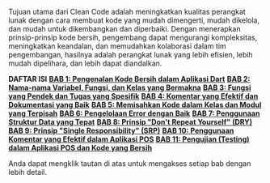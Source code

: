 Tujuan utama dari Clean Code adalah meningkatkan kualitas perangkat lunak dengan cara membuat kode yang mudah dimengerti, mudah dikelola, dan mudah untuk dikembangkan dan diperbaiki. Dengan menerapkan prinsip-prinsip kode bersih, pengembang dapat mengurangi kompleksitas, meningkatkan keandalan, dan memudahkan kolaborasi dalam tim pengembangan, hasilnya adalah perangkat lunak yang lebih efisien, lebih mudah dipelihara, dan lebih dapat diandalkan.

**DAFTAR ISI**
**[BAB 1: Pengenalan Kode Bersih dalam Aplikasi Dart](/clean_code/BAB1.md)**
**[BAB 2: Nama-nama Variabel, Fungsi, dan Kelas yang Bermakna](/clean_code/BAB2.md)**
**[BAB 3: Fungsi yang Pendek dan Tugas yang Spesifik](/clean_code/BAB3.md)**
**[BAB 4: Komentar yang Efektif dan Dokumentasi yang Baik](/clean_code/BAB4.md)**
**[BAB 5: Memisahkan Kode dalam Kelas dan Modul yang Terpisah](/clean_code/BAB5.md)**
**[BAB 6: Pengelolaan Error dengan Baik](/clean_code/BAB6.md)**
**[BAB 7: Penggunaan Struktur Data yang Tepat](/clean_code/BAB7.md)**
**[BAB 8: Prinsip "Don't Repeat Yourself" (DRY)](/clean_code/BAB8.md)**
**[BAB 9: Prinsip "Single Responsibility" (SRP)](/clean_code/BAB9.md)**
**[BAB 10: Penggunaan Komentar yang Efektif dalam Aplikasi POS](/clean_code/BAB10.md)**
**[BAB 11: Pengujian (Testing) dalam Aplikasi POS dan Kode yang Bersih](/clean_code/BAB11.md)**


Anda dapat mengklik tautan di atas untuk mengakses setiap bab dengan lebih detail.